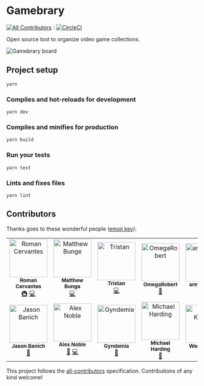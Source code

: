 # Gamebrary
[![All Contributors](https://img.shields.io/badge/all_contributors-12-orange.svg?style=flat-square)](#contributors) : [![CircleCI](https://circleci.com/gh/romancm/gamebrary.svg?style=svg)](https://circleci.com/gh/romancm/gamebrary)

Open source tool to organize video game collections.

![Gamebrary board](https://user-images.githubusercontent.com/645310/57200356-d0e80480-6f3f-11e9-92e2-5c80ec186bda.png)

## Project setup
```
yarn
```

### Compiles and hot-reloads for development
```
yarn dev
```

### Compiles and minifies for production
```
yarn build
```

### Run your tests
```
yarn test
```

### Lints and fixes files
```
yarn lint
```

## Contributors

Thanks goes to these wonderful people ([emoji key](https://allcontributors.org/docs/en/emoji-key)):

<!-- ALL-CONTRIBUTORS-LIST:START - Do not remove or modify this section -->
<!-- prettier-ignore -->
<table><tr><td align="center"><a href="https://dev.to/romancm"><img src="https://avatars0.githubusercontent.com/u/645310?v=4" width="100px;" alt="Roman Cervantes"/><br /><sub><b>Roman Cervantes</b></sub></a><br /><a href="#infra-romancm" title="Infrastructure (Hosting, Build-Tools, etc)">🚇</a> <a href="https://github.com/romancm/gamebrary/commits?author=romancm" title="Code">💻</a></td><td align="center"><a href="https://github.com/mattb555"><img src="https://avatars1.githubusercontent.com/u/10692492?v=4" width="100px;" alt="Matthew Bunge"/><br /><sub><b>Matthew Bunge</b></sub></a><br /><a href="https://github.com/romancm/gamebrary/commits?author=mattb555" title="Code">💻</a></td><td align="center"><a href="https://github.com/3stan"><img src="https://avatars0.githubusercontent.com/u/3209018?v=4" width="100px;" alt="Tristan"/><br /><sub><b>Tristan</b></sub></a><br /><a href="https://github.com/romancm/gamebrary/commits?author=3stan" title="Code">💻</a></td><td align="center"><a href="https://github.com/OmegaRobert"><img src="https://avatars0.githubusercontent.com/u/50242286?v=4" width="100px;" alt="OmegaRobert"/><br /><sub><b>OmegaRobert</b></sub></a><br /><a href="https://github.com/romancm/gamebrary/issues?q=author%3AOmegaRobert" title="Bug reports">🐛</a></td><td align="center"><a href="https://github.com/areyouokani"><img src="https://avatars0.githubusercontent.com/u/29702693?v=4" width="100px;" alt="areyouokani"/><br /><sub><b>areyouokani</b></sub></a><br /><a href="#question-areyouokani" title="Answering Questions">💬</a> <a href="https://github.com/romancm/gamebrary/issues?q=author%3Aareyouokani" title="Bug reports">🐛</a></td><td align="center"><a href="https://www.jacobweisz.com"><img src="https://avatars0.githubusercontent.com/u/4399499?v=4" width="100px;" alt="Jacob Weisz"/><br /><sub><b>Jacob Weisz</b></sub></a><br /><a href="#ideas-ocdtrekkie" title="Ideas, Planning, & Feedback">🤔</a></td><td align="center"><a href="http://www.guillaume-martigny.fr"><img src="https://avatars3.githubusercontent.com/u/2543511?v=4" width="100px;" alt="Guillaume Martigny"/><br /><sub><b>Guillaume Martigny</b></sub></a><br /><a href="https://github.com/romancm/gamebrary/issues?q=author%3AGMartigny" title="Bug reports">🐛</a></td></tr><tr><td align="center"><a href="https://github.com/Jdban"><img src="https://avatars2.githubusercontent.com/u/490005?v=4" width="100px;" alt="Jason Banich"/><br /><sub><b>Jason Banich</b></sub></a><br /><a href="https://github.com/romancm/gamebrary/issues?q=author%3AJdban" title="Bug reports">🐛</a></td><td align="center"><a href="http://alexnoble.co.uk"><img src="https://avatars0.githubusercontent.com/u/6237394?v=4" width="100px;" alt="Alex Noble"/><br /><sub><b>Alex Noble</b></sub></a><br /><a href="#ideas-Swinkid" title="Ideas, Planning, & Feedback">🤔</a> <a href="https://github.com/romancm/gamebrary/commits?author=Swinkid" title="Code">💻</a></td><td align="center"><a href="https://github.com/Gyndemia"><img src="https://avatars1.githubusercontent.com/u/20953745?v=4" width="100px;" alt="Gyndemia"/><br /><sub><b>Gyndemia</b></sub></a><br /><a href="https://github.com/romancm/gamebrary/issues?q=author%3AGyndemia" title="Bug reports">🐛</a></td><td align="center"><a href="https://dev.to/apersonnamedmike"><img src="https://avatars0.githubusercontent.com/u/10731372?v=4" width="100px;" alt="Michael Harding"/><br /><sub><b>Michael Harding</b></sub></a><br /><a href="https://github.com/romancm/gamebrary/issues?q=author%3Aapersonnamedmike" title="Bug reports">🐛</a></td><td align="center"><a href="https://kenyon.dev"><img src="https://avatars1.githubusercontent.com/u/7605770?v=4" width="100px;" alt="Wes Kenyon"/><br /><sub><b>Wes Kenyon</b></sub></a><br /><a href="https://github.com/romancm/gamebrary/issues?q=author%3AWKenya" title="Bug reports">🐛</a></td></tr></table>

<!-- ALL-CONTRIBUTORS-LIST:END -->

This project follows the [all-contributors](https://github.com/all-contributors/all-contributors) specification. Contributions of any kind welcome!